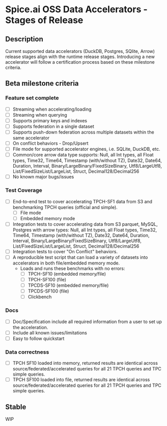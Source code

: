 # Spice.ai OSS Data Accelerators - Stages of Release

## Description

Current supported data accelerators (DuckDB, Postgres, SQlite, Arrow) release stages align with the runtime release stages. Introducing a new accelerator will follow a certification process based on these milestone criteria.

## Beta milestone criteria

### Feature set complete

- [ ] Streaming when accelerating/loading
- [ ] Streaming when querying
- [ ] Supports primary keys and indexes
- [ ] Supports federation in a single dataset
- [ ] Supports push-down federation across multiple datasets within the same accelerator
- [ ] On conflict behaviors - Drop/Upsert
- [ ] File mode for supported accelerator engines, i.e. SQLite, DuckDB, etc.
- [ ] Common/core arrow data type supports: Null, all Int types, all Float types, Time32, Time64, Timestamp (with/without TZ), Date32, Date64, Duration, Interval, Binary/LargeBinary/FixedSizeBinary, Utf8/LargeUtf8, List/FixedSizeList/LargeList, Struct, Decimal128/Decimal256
- [ ] No known major bugs/issues

### Test Coverage

- [ ] End-to-end test to cover accelerating TPCH-SF1 data from S3 and benchmarking TPCH queries (official and simple).
  - [ ] File mode
  - [ ] Embedded memory mode
- [ ] Integration tests to cover accelerating data from S3 parquet, MySQL, Postgres with arrow types: Null, all Int types, all Float types, Time32, Time64, Timestamp (with/without TZ), Date32, Date64, Duration, Interval, Binary/LargeBinary/FixedSizeBinary, Utf8/LargeUtf8, List/FixedSizeList/LargeList, Struct, Decimal128/Decimal256
- [ ] Integration tests to cover "On Conflict" behaviors.
- [ ] A reproducible test script that can load a variety of datasets into accelerators in both file/embedded memory mode.
  - Loads and runs these benchmarks with no errors:
    - [ ] TPCH-SF10 (embedded memory/file)
    - [ ] TPCH-SF100 (file)
    - [ ] TPCDS-SF10 (embedded memory/file)
    - [ ] TPCDS-SF100 (file)
    - [ ] Clickbench

### Docs

- [ ] Doc/Specification include all required information from a user to set up the acceleration.
- [ ] Include all known issues/limitations
- [ ] Easy to follow quickstart

### Data correctness

- [ ] TPCH SF10 loaded into memory, returned results are identical across source/federated/accelerated queries for all 21 TPCH queries and TPC simple queries.
- [ ] TPCH SF100 loaded into file, returned results are identical across source/federated/accelerated queries for all 21 TPCH queries and TPC simple queries.

## Stable

WIP

